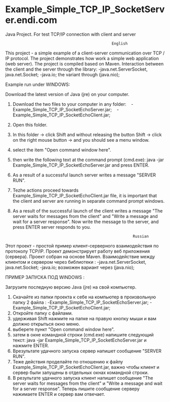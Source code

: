 # Example_Simple_TCP_IP_SocketServer.endi.com

Java Project.
For test TCP/IP connection with client and server

                                                   English

This project - a simple example of a client-server communication over TCP / IP protocol. The project demonstrates how work a simple web application (web server). The project is compiled based on Maven.
Interaction between the client and the server through the library:
-java.net.ServerSocket, java.net.Socket;
-java.io; the variant through (java.nio);

Example run under WINDOWS:

Download the latest version of Java (jre) on your computer.
1. Download the two files to your computer in any folder:
   -Example_Simple_TCP_IP_SocketEchoServer.jar;
   -Example_Simple_TCP_IP_SocketEchoClient.jar;
2. Open this folder.
3. In this folder -> click Shift and without releasing the button Shift -> click on the right mouse button -> and you should see a menu window.
4. select the item "Open command window here".
5. then write the following text at the command prompt (cmd.exe): java -jar Example_Simple_TCP_IP_SocketEchoServer.jar and press ENTER.
6. As a result of a successful launch server writes a message "SERVER RUN".
7. Tezhe actions proceed towards Example_Simple_TCP_IP_SocketEchoClient.jar file, it is important that the client and server are running in separate command prompt windows.
8. As a result of the successful launch of the client writes a message "The server waits for messages from the client" and "Write a message and wait for a server response". Now write the message to the server, and press ENTER server responds to you.

                                                            Russian

Этот проект - простой пример клиент-серверного взаимодействия по протоколу TCP/IP. Проект демонстрирует работу веб приложения (сервера). Проект собран на основе Maven. 
Взаимодействие между клиентом и сервером через библиотеки :
-java.net.ServerSocket, java.net.Socket;
-java.io; возможен вариант через (java.nio);

ПРИМЕР ЗАПУСКА ПОД WINDOWS :

Загрузите последную версию Java (jre) на свой компьютер.
1. Скачайте из папки проекта к себе на компьютер в произвольную папку 2 файла :
   -Example_Simple_TCP_IP_SocketEchoServer.jar;
   -Example_Simple_TCP_IP_SocketEchoClient.jar;
2. Откройте папку с файлами.
3. удерживая Shift нажмите на папке на правую кнопку мыши и вам должно открыться окно меню.
4. выберете пункт "Open command window here".
5. затем в окне командной строки (cmd.exe) напишите следующий текст: java -jar Example_Simple_TCP_IP_SocketEchoServer.jar и нажмите ENTER.
6. Врезультате удачного запуска сервер напишет сообщение "SERVER RUN". 
7. Теже действия проделайте по отношению к файлу Example_Simple_TCP_IP_SocketEchoClient.jar, важно чтобы клиент и сервер были запущены в отдельных окнах командной строки.
8. В результате удачного запуска клиент напишет сообщение "The server waits for messages from the client" и "Write a message and wait for a server response". Теперь пишите сообщение серверу нажимаете ENTER и сервер вам отвечает.







